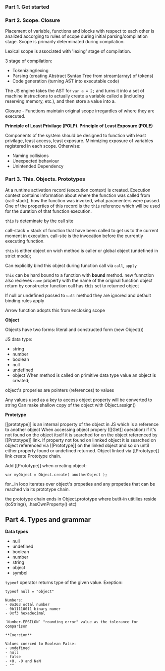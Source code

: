 ### Part 1. Get started

### Part 2. Scope. Closure

Placement of variable, functions and blocks with respect to each other is analized accorging to rules of scope during initial parsing/compilation stage.
Scope is primarily determinated during compilation.

Lexical scope is associated with 'lexing' stage of compilation.

3 stage of compilation:

-   Tokenizing/lexing
-   Parsing (creating Abstract Syntax Tree from stream(array) of tokens)
-   Code generation (turning AST into executable code)

The JS engine takes the AST for `var a = 2;` and turns it into a set of machine instructions to actually create a variable called a (including reserving memory, etc.), and then store a value into a.

Closure - Functions maintain original scope irregardles of where they are executed.

**Principle of Least Privilage (POLP). Principle of Least Exposure (POLE)**

Components of the system should be designed to function with least privilage, least access, least exposure.
Minimizing exposure of variables registered in each scope. Otherwise:

-   Naming collisions
-   Unexpected behaviour
-   Unintended Dependency

### Part 3. This. Objects. Prototypes

At a runtime activation record (execution context) is created. Execution context contains information about where the function was called from (call-stack), how the function was invoked, what paramenters were passed. One of the properties of this record is the `this` reference which will be used for the duration of that function execution.

`this` is deteminate by the call site

call-stack = stack of function that have been called to get us to the current moment in execution. call-site is the invocation before the currently executing function.

`this` is either object on wich method is caller or global object (undefined in strict mode);

Can explicitly bind this object during function call via `call`, `apply`

`this` can be hard bound to a function with **bound** method. new funnction also recieves `name` property with the name of the original function
object return by constructor function call has `this` set to returned object

If null or undefined passed to `call` method they are ignored and default binding rules apply

Arrow function adopts this from enclosing scope

**Object**

Objects have two forms: literal and constructed form (new Object())

JS data type:

-   string
-   number
-   boolean
-   null
-   undefined
-   object
    When method is called on primitive data type value an object is created;

object's properies are pointers (references) to values

Any values used as a key to access object property will be converted to string
Can make shallow copy of the object with Object.assign()

**Prototype**

[[prototype]] is an internal property of the object in JS which is a reference to another object
When accessing object propery ([[Get]] operation) if it's not found on the object itself it is searched for on the object referenced by [[Prototype]] link. If property not found on linnked object it is searched on object referenced via [[Prototype]] on the linked object and so on until either property found or undefined returned. Object linked via [[Prototype]] link create Prototype chain.

Add [[Prototype]] when creating object:

```
var myObject = Object.create( anotherObject );
```

for...in loop iterates over object's propeties and any propeties that can be reached via its prototype chain.

the prototype chain ends in Object.prototype where butlt-in utitilies reside (toString(), .hasOwnProperty() etc)

## Part 4. Types and grammar

**Data types**

-   null
-   undefined
-   boolean
-   number
-   string
-   object
-   symbol

`typeof` operator returns type of the given value. Exeption:

```
typeof null = "object"

Numbers:
- 0o363 octal number
- 0b11110011 binary numer
- 0xf3 hexadecimal

`Number.EPSILON` "rounding error" value as the tolerance for comparison

**Coercion**

Values coerced to Boolean False:
- undefined
- null
- false
- +0, -0 and NaN
- ""
```
